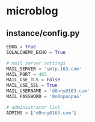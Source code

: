 # microblog

## instance/config.py

```python
EBUG = True
SQLALCHEMY_ECHO = True

# mail server settings
MAIL_SERVER = 'smtp.163.com'
MAIL_PORT = 465
MAIL_USE_TLS = False
MAIL_USE_SSL = True
MAIL_USERNAME = 'd0nny@163.com'
MAIL_PASSWORD = '0o0opaopao'

# administrator list
ADMINS = ['d0nny@163.com']
```